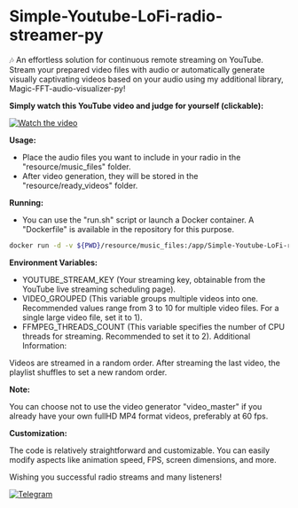 # Simple-Youtube-LoFi-radio-streamer-py
🎶 An effortless solution for continuous remote streaming on YouTube. Stream your prepared video files with audio or automatically generate visually captivating videos based on your audio using my additional library, Magic-FFT-audio-visualizer-py!

**Simply watch this YouTube video and judge for yourself (clickable):**

[![Watch the video](https://img.youtube.com/vi/PbPL1uChWfQ/maxresdefault.jpg)](https://youtu.be/PbPL1uChWfQ)

**Usage:**

- Place the audio files you want to include in your radio in the "resource/music_files" folder.
- After video generation, they will be stored in the "resource/ready_videos" folder.

**Running:**

- You can use the "run.sh" script or launch a Docker container. A "Dockerfile" is available in the repository for this purpose.

```bash
docker run -d -v ${PWD}/resource/music_files:/app/Simple-Youtube-LoFi-radio-streamer-py/resource/music_files -v ${PWD}/resource/ready_videos:/app/Simple-Youtube-LoFi-radio-streamer-py/resource/ready_videos -it -e YOUTUBE_STREAM_KEY="your-stream-key" -e VIDEO_GROUPED="5" radio
```

**Environment Variables:**

- YOUTUBE_STREAM_KEY (Your streaming key, obtainable from the YouTube live streaming scheduling page).
- VIDEO_GROUPED (This variable groups multiple videos into one. Recommended values range from 3 to 10 for multiple video files. For a single large video file, set it to 1).
- FFMPEG_THREADS_COUNT (This variable specifies the number of CPU threads for streaming. Recommended to set it to 2).
Additional Information:

Videos are streamed in a random order.
After streaming the last video, the playlist shuffles to set a new random order.

**Note:**

You can choose not to use the video generator "video_master" if you already have your own fullHD MP4 format videos, preferably at 60 fps.

**Customization:**

The code is relatively straightforward and customizable. You can easily modify aspects like animation speed, FPS, screen dimensions, and more.

Wishing you successful radio streams and many listeners!

[![Telegram](https://img.icons8.com/color/48/000000/telegram-app.png)](https://t.me/nordost8)

